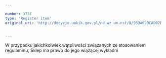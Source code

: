 ```yaml
---

number: 3731
type: 'Register item'
original_uri: 'http://decyzje.uokik.gov.pl/nd_wz_um.nsf/0/959A62DCAD02D0F4C1257A790038DCF3?OpenDocument'


---
```


W przypadku jakichkolwiek wątpliwości związanych ze stosowaniem regulaminu, Sklep ma prawo do jego wiążącej wykładni
